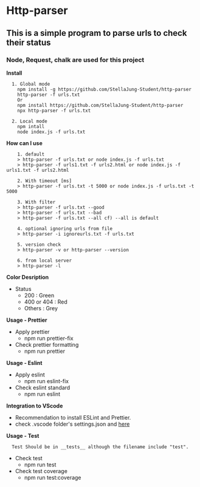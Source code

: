 # Http-parser

## This is a simple program to parse urls to check their status

### Node, Request, chalk are used for this project

**Install**

```
  1. Global mode
    npm install -g https://github.com/StellaJung-Student/http-parser
    http-parser -f urls.txt
    Or
    npm install https://github.com/StellaJung-Student/http-parser
    npx http-parser -f urls.txt

  2. Local mode
    npm intall
    node index.js -f urls.txt
```

**How can I use**

```
    1. default
    > http-parser -f urls.txt or node index.js -f urls.txt
    > http-parser -f urls1.txt -f urls2.html or node index.js -f urls1.txt -f urls2.html

    2. With timeout [ms]
    > http-parser -f urls.txt -t 5000 or node index.js -f urls.txt -t 5000

    3. With filter
    > http-parser -f urls.txt --good
    > http-parser -f urls.txt --bad
    > http-parser -f urls.txt --all cf) --all is default

    4. optional ignoring urls from file
    > http-parser -i ignoreurls.txt -f urls.txt

    5. version check
    > http-parser -v or http-parser --version

    6. from local server
    > http-parser -l
```

**Color Desription**

- Status
  - 200 : Green
  - 400 or 404 : Red
  - Others : Grey

**Usage - Prettier**

- Apply prettier
  - npm run prettier-fix
- Check prettier formatting
  - npm run prettier

**Usage - Eslint**

- Apply eslint
  - npm run eslint-fix
- Check eslint standard
  - npm run eslint

**Integration to VScode**

- Recommendation to install ESLint and Prettier.
- check .vscode folder's settings.json and [here](https://marketplace.visualstudio.com/items?itemName=esbenp.prettier-vscode)

**Usage - Test**
```
  Test Should be in __tests__ although the filename include "test".
```

- Check test
  - npm run test
- Check test coverage
  - npm run test:coverage